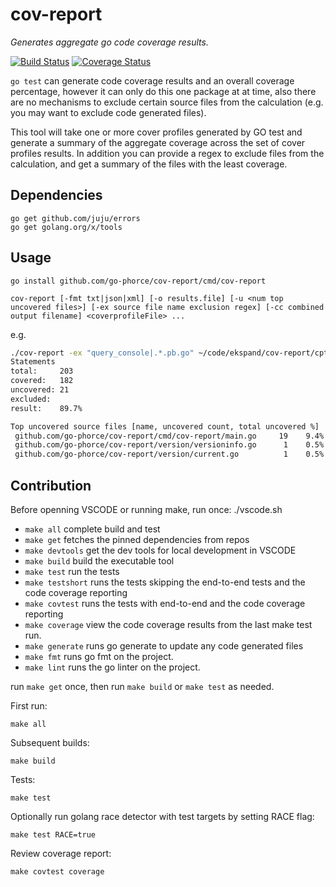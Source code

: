 # cov-report

_Generates aggregate go code coverage results._

[![Build Status](https://travis-ci.org/go-phorce/cov-report.svg?branch=master)](https://travis-ci.org/go-phorce/cov-report)
[![Coverage Status](https://coveralls.io/repos/github/go-phorce/cov-report/badge.svg?branch=master)](https://coveralls.io/github/go-phorce/cov-report?branch=master)


`go test` can generate code coverage results and an overall coverage percentage, however it can
only do this one package at at time, also there are no mechanisms to exclude certain source
files from the calculation (e.g. you may want to exclude code generated files).

This tool will take one or more cover profiles generated by GO test and generate a summary
of the aggregate coverage across the set of cover profiles results. In addition you can
provide a regex to exclude files from the calculation, and get a summary of the files with
the least coverage.

## Dependencies

    go get github.com/juju/errors
    go get golang.org/x/tools

## Usage

    go install github.com/go-phorce/cov-report/cmd/cov-report

`cov-report [-fmt txt|json|xml] [-o results.file] [-u <num top uncovered files>] [-ex source file name exclusion regex] [-cc combined output filename] <coverprofileFile> ...`

e.g.

```.sh
./cov-report -ex "query_console|.*.pb.go" ~/code/ekspand/cov-report/cpt.out ~/code/ekspand/cov-report/cp.out
Statements
total:     203
covered:   182
uncovered: 21
excluded:
result:    89.7%

Top uncovered source files [name, uncovered count, total uncovered %]
 github.com/go-phorce/cov-report/cmd/cov-report/main.go     19    9.4%
 github.com/go-phorce/cov-report/version/versioninfo.go      1    0.5%
 github.com/go-phorce/cov-report/version/current.go          1    0.5%

```

## Contribution

Before openning VSCODE or running make, run once:
    ./vscode.sh

* `make all` complete build and test
* `make get` fetches the pinned dependencies from repos
* `make devtools` get the dev tools for local development in VSCODE
* `make build` build the executable tool
* `make test` run the tests
* `make testshort` runs the tests skipping the end-to-end tests and the code coverage reporting
* `make covtest` runs the tests with end-to-end and the code coverage reporting
* `make coverage` view the code coverage results from the last make test run.
* `make generate` runs go generate to update any code generated files
* `make fmt` runs go fmt on the project.
* `make lint` runs the go linter on the project.

run `make get` once, then run `make build` or `make test` as needed.

First run:

    make all

Subsequent builds:

    make build

Tests:

    make test

Optionally run golang race detector with test targets by setting RACE flag:

    make test RACE=true

Review coverage report:

    make covtest coverage
